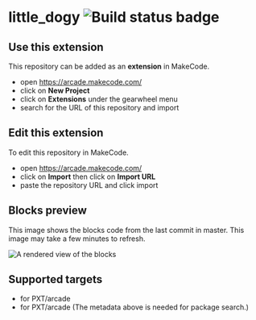 # little_dogy ![Build status badge](https://github.com/markokr89/little_dogy/workflows/MakeCode/badge.svg)



## Use this extension

This repository can be added as an **extension** in MakeCode.

* open https://arcade.makecode.com/
* click on **New Project**
* click on **Extensions** under the gearwheel menu
* search for the URL of this repository and import

## Edit this extension

To edit this repository in MakeCode.

* open https://arcade.makecode.com/
* click on **Import** then click on **Import URL**
* paste the repository URL and click import

## Blocks preview

This image shows the blocks code from the last commit in master.
This image may take a few minutes to refresh.

![A rendered view of the blocks](https://github.com/markokr89/little_dogy/raw/master/.makecode/blocks.png)

## Supported targets

* for PXT/arcade
* for PXT/arcade
(The metadata above is needed for package search.)

